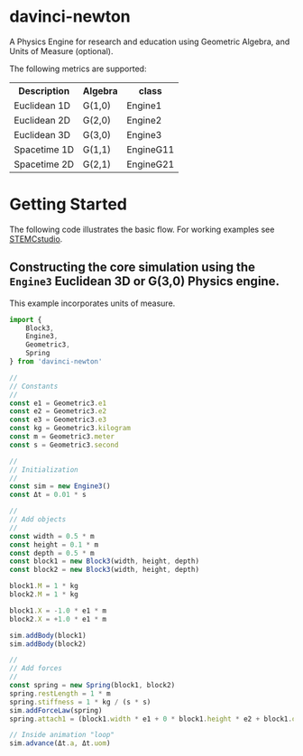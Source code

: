 # davinci-newton
A Physics Engine for research and education using Geometric Algebra, and Units of Measure (optional).

The following metrics are supported:

<table>
    <tr>
        <th>Description</th><th>Algebra</th><th>class</th>
    </tr>
    <tr>
        <td>Euclidean 1D</td><td>G(1,0)</td><td>Engine1</td>
    </tr>
    <tr>
        <td>Euclidean 2D</td><td>G(2,0)</td><td>Engine2</td>
    </tr>
    <tr>
        <td>Euclidean 3D</td><td>G(3,0)</td><td>Engine3</td>
    </tr>
    <tr>
        <td>Spacetime 1D</td><td>G(1,1)</td><td>EngineG11</td>
    </tr>
    <tr>
        <td>Spacetime 2D</td><td>G(2,1)</td><td>EngineG21</td>
    </tr>
</table>

# Getting Started

The following code illustrates the basic flow. For working examples see [STEMCstudio](https://www.stemcstudio.com/examples).

## Constructing the core simulation using the `Engine3` Euclidean 3D or G(3,0) Physics engine.

This example incorporates units of measure.

```typescript
import {
    Block3,
    Engine3,
    Geometric3,
    Spring
} from 'davinci-newton'

//
// Constants
//
const e1 = Geometric3.e1
const e2 = Geometric3.e2
const e3 = Geometric3.e3
const kg = Geometric3.kilogram
const m = Geometric3.meter
const s = Geometric3.second

//
// Initialization
//
const sim = new Engine3()
const Δt = 0.01 * s

//
// Add objects
//
const width = 0.5 * m
const height = 0.1 * m
const depth = 0.5 * m
const block1 = new Block3(width, height, depth)
const block2 = new Block3(width, height, depth)

block1.M = 1 * kg
block2.M = 1 * kg

block1.X = -1.0 * e1 * m
block2.X = +1.0 * e1 * m

sim.addBody(block1)
sim.addBody(block2)

//
// Add forces
//
const spring = new Spring(block1, block2)
spring.restLength = 1 * m
spring.stiffness = 1 * kg / (s * s)
sim.addForceLaw(spring)
spring.attach1 = (block1.width * e1 + 0 * block1.height * e2 + block1.depth * e3) / 2

// Inside animation "loop"
sim.advance(Δt.a, Δt.uom)
```
